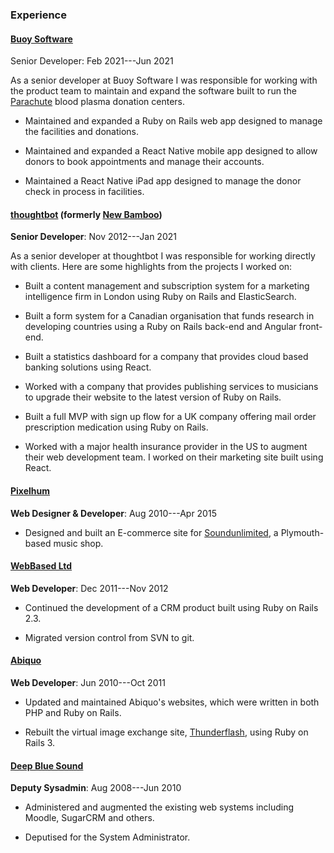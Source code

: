 ### Experience

#### [Buoy Software](https://www.buoysoftware.com)

Senior Developer: Feb 2021---Jun 2021

As a senior developer at Buoy Software I was responsible for working with the
product team to maintain and expand the software built to run the
[Parachute](https://www.joinparachute.com) blood plasma donation centers.

* Maintained and expanded a Ruby on Rails web app designed to manage the
  facilities and donations.

* Maintained and expanded a React Native mobile app designed to allow donors to
  book appointments and manage their accounts.

* Maintained a React Native iPad app designed to manage the donor check in
  process in facilities.

#### [thoughtbot](https://thoughtbot.com) (formerly [New Bamboo](http://www.new-bamboo.co.uk))

**Senior Developer**: Nov 2012---Jan 2021

As a senior developer at thoughtbot I was responsible for working directly with
clients. Here are some highlights from the projects I worked on:

* Built a content management and subscription system for a marketing
  intelligence firm in London using Ruby on Rails and ElasticSearch.

* Built a form system for a Canadian organisation that funds research in
  developing countries using a Ruby on Rails back-end and Angular front-end.

* Built a statistics dashboard for a company that provides cloud based banking
  solutions using React.

* Worked with a company that provides publishing services to musicians to
  upgrade their website to the latest version of Ruby on Rails.

* Built a full MVP with sign up flow for a UK company offering mail order
  prescription medication using Ruby on Rails.

* Worked with a major health insurance provider in the US to augment their web
  development team. I worked on their marketing site built using React.

#### [Pixelhum](http://pixelhum.com)

**Web Designer & Developer**: Aug 2010---Apr 2015

* Designed and built an E-commerce site for
  [Soundunlimited](https://web.archive.org/web/20130310015425/http://www.soundunlimited.co.uk/),
  a Plymouth-based music shop.

#### [WebBased Ltd](http://www.webbased.co.uk/webbased)

**Web Developer**: Dec 2011---Nov 2012

* Continued the development of a CRM product built using Ruby on Rails 2.3.

* Migrated version control from SVN to git.

#### [Abiquo](http://web.archive.org/web/20111005142120/http://www.abiquo.com/)

**Web Developer**: Jun 2010---Oct 2011

* Updated and maintained Abiquo's websites, which were written in both PHP and
  Ruby on Rails.

* Rebuilt the virtual image exchange site,
  [Thunderflash](http://web.archive.org/web/20110829022630/http://thunderflash.com/),
  using Ruby on Rails 3.

#### [Deep Blue Sound](http://dbsmusic.co.uk)

**Deputy Sysadmin**: Aug 2008---Jun 2010

* Administered and augmented the existing web systems including Moodle, SugarCRM
  and others.

* Deputised for the System Administrator.
